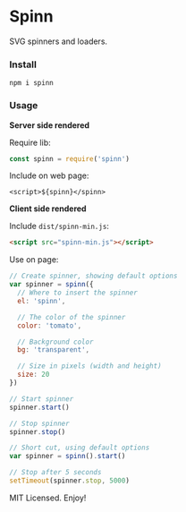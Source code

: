 # Spinn

SVG spinners and loaders.

### Install
```
npm i spinn
```

### Usage

**Server side rendered**

Require lib:
```js
const spinn = require('spinn')
```

Include on web page:
```
<script>${spinn}</spinn>
```

**Client side rendered**

Include `dist/spinn-min.js`:

```html
<script src="spinn-min.js"></script>
```

Use on page:
```js
// Create spinner, showing default options
var spinner = spinn({
  // Where to insert the spinner
  el: 'spinn',

  // The color of the spinner
  color: 'tomato',

  // Background color
  bg: 'transparent',

  // Size in pixels (width and height)
  size: 20
})

// Start spinner
spinner.start()

// Stop spinner
spinner.stop()

// Short cut, using default options
var spinner = spinn().start()

// Stop after 5 seconds
setTimeout(spinner.stop, 5000)
```


MIT Licensed. Enjoy!
